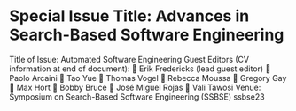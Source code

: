 # Special Issue Title: Advances in Search-Based Software Engineering
Title of Issue: Automated Software Engineering
Guest Editors (CV information at end of document):
 Erik Fredericks (lead guest editor)
 Paolo Arcaini
 Tao Yue
 Thomas Vogel
 Rebecca Moussa
 Gregory Gay
 Max Hort
 Bobby Bruce
 José Miguel Rojas
 Vali Tawosi
Venue: Symposium on Search-Based Software Engineering (SSBSE)
ssbse23
